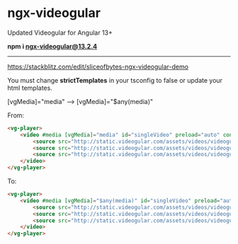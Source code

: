 # ngx-videogular

Updated Videogular for Angular 13+

**npm i ngx-videogular@13.2.4**

---

https://stackblitz.com/edit/sliceofbytes-ngx-videogular-demo

You must change **strictTemplates** in your tsconfig to false or update your html templates.


[vgMedia]="media"  -->   [vgMedia]="$any(media)"

From: 
```html
<vg-player>
    <video #media [vgMedia]="media" id="singleVideo" preload="auto" controls>
        <source src="http://static.videogular.com/assets/videos/videogular.mp4" type="video/mp4">
        <source src="http://static.videogular.com/assets/videos/videogular.ogg" type="video/ogg">
        <source src="http://static.videogular.com/assets/videos/videogular.webm" type="video/webm">
    </video>
</vg-player>
```


To: 
```html
<vg-player>
    <video #media [vgMedia]="$any(media)" id="singleVideo" preload="auto" controls>
        <source src="http://static.videogular.com/assets/videos/videogular.mp4" type="video/mp4">
        <source src="http://static.videogular.com/assets/videos/videogular.ogg" type="video/ogg">
        <source src="http://static.videogular.com/assets/videos/videogular.webm" type="video/webm">
    </video>
</vg-player>
```
